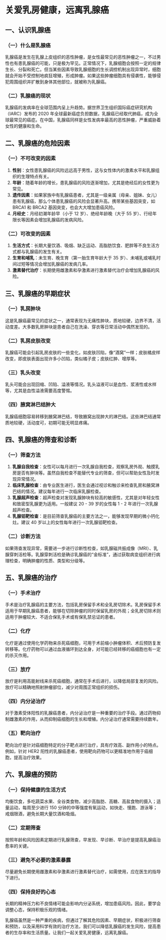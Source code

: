 # 关爱乳房健康，远离乳腺癌

## 一、认识乳腺癌
### （一）什么是乳腺癌
乳腺癌是发生在乳腺上皮组织的恶性肿瘤，是女性最常见的恶性肿瘤之一，不过男性也有患乳腺癌的可能，只是极为罕见。正常情况下，乳腺细胞会按照一定的规律生长、分裂和死亡。但当某些因素导致乳腺细胞的生长调控机制出现异常时，细胞就会开始不受控制地疯狂增殖，形成肿瘤。如果这些肿瘤细胞具有侵袭性，能够侵犯周围组织并扩散到身体其他部位，就被称为乳腺癌。

### （二）乳腺癌的现状
乳腺癌的发病率在全球范围内呈上升趋势。据世界卫生组织国际癌症研究机构（IARC）发布的 2020 年全球最新癌症负担数据，乳腺癌已经取代肺癌，成为全球最常见的癌症。在中国，乳腺癌同样是女性发病率最高的恶性肿瘤，严重威胁着女性的健康和生命。

## 二、乳腺癌的危险因素
### （一）不可改变的因素
1. **性别**：女性患乳腺癌的风险远远高于男性，这与女性体内的激素水平和乳腺组织的生理特点有关。
2. **年龄**：随着年龄的增长，患乳腺癌的风险逐渐增加，尤其是绝经后的女性更为常见。
3. **遗传因素**：如果家族中有乳腺癌患者，尤其是一级亲属（母亲、姐妹、女儿）患有乳腺癌，那么个体患乳腺癌的风险会显著升高。携带某些基因突变，如 BRCA1 和 BRCA2 基因突变，也会大大增加患癌风险。
4. **月经史**：月经初潮年龄早（小于 12 岁）、绝经年龄晚（大于 55 岁）、行经年限长等因素会增加乳腺癌的发病风险。

### （二）可改变的因素
1. **生活方式**：长期大量饮酒、吸烟、缺乏运动、高脂肪饮食、肥胖等不良生活方式都与乳腺癌的发生有关。
2. **生育和哺乳**：未生育、晚生育（第一胎生育年龄大于 35 岁）、未哺乳或哺乳时间过短等情况会增加乳腺癌的发病几率。
3. **激素替代治疗**：长期使用雌激素和孕激素进行激素替代治疗会增加乳腺癌的风险。

## 三、乳腺癌的早期症状
### （一）乳房肿块
这是乳腺癌最常见的症状之一，通常表现为无痛性肿块，质地较硬，边界不清，活动度差。大多数乳房肿块是患者自己在洗澡、穿衣等日常活动中偶然发现的。

### （二）乳房皮肤改变
乳腺癌可能会引起乳房皮肤的一些变化，如皮肤凹陷，像“酒窝”一样；皮肤橘皮样改变，即皮肤表面出现许多小凹陷，类似橘子皮；皮肤红肿、增厚等。

### （三）乳头改变
乳头可能会出现回缩、凹陷、溢液等情况。乳头溢液可以是血性、浆液性或水样等，尤其是血性溢液需要高度警惕。

### （四）腋窝淋巴结肿大
乳腺癌细胞容易转移到腋窝淋巴结，导致腋窝出现肿大的淋巴结。这些淋巴结通常质地较硬，活动度可，初期可能无明显疼痛。

## 四、乳腺癌的筛查和诊断
### （一）筛查方法
1. **乳腺自我检查**：女性可以每月进行一次乳腺自我检查，观察乳房外观、触摸乳房是否有肿块等。虽然自我检查不能替代专业的筛查，但可以帮助女性及时发现异常情况。
2. **临床乳腺检查**：由专业医生进行，医生会通过视诊和触诊来检查乳房和腋窝淋巴结的情况。建议每年进行一次临床乳腺检查。
3. **乳腺超声检查**：超声检查对发现乳腺肿块有较高的敏感性，尤其是对年轻女性和致密型乳腺更为适用。一般建议 20 - 39 岁的女性每 1 - 2 年进行一次乳腺超声检查。
4. **乳腺钼靶检查**：是目前筛查乳腺癌的主要方法之一，能够发现早期的微小钙化灶。建议 40 岁以上的女性每年进行一次乳腺钼靶检查。

### （二）诊断方法
如果筛查发现异常，需要进一步进行诊断性检查，如乳腺磁共振成像（MRI）、乳腺穿刺活检等。乳腺穿刺活检是确诊乳腺癌的“金标准”，通过获取病变组织进行病理检查，明确肿瘤的性质、类型和分级等。

## 五、乳腺癌的治疗
### （一）手术治疗
手术是治疗乳腺癌的主要方法，包括乳房保留手术和全乳房切除术。乳房保留手术适用于早期乳腺癌患者，能够在切除肿瘤的同时保留乳房的外观；全乳房切除术则适用于肿瘤较大、不适合保乳手术或有保乳禁忌证的患者。

### （二）化疗
化疗是通过使用化学药物来杀死癌细胞，可用于术前缩小肿瘤体积、术后预防复发转移等。化疗药物可以通过血液循环到达全身，对可能已经转移的癌细胞也有一定的杀灭作用。

### （三）放疗
放疗是利用高能射线来杀死癌细胞，通常在手术后进行，以降低局部复发的风险。放疗可以精确地照射肿瘤部位，减少对周围正常组织的损伤。

### （四）内分泌治疗
对于激素受体阳性的乳腺癌患者，内分泌治疗是一种重要的治疗手段。通过药物抑制雌激素的作用，从而抑制癌细胞的生长和增殖。内分泌治疗通常需要持续数年。

### （五）靶向治疗
靶向治疗是针对癌细胞特定的分子靶点进行治疗，具有疗效高、副作用小的特点。例如，针对 HER2 阳性的乳腺癌患者，使用靶向药物可以更精准地作用于癌细胞，提高治疗效果。

## 六、乳腺癌的预防
### （一）保持健康的生活方式
均衡饮食，多吃蔬菜水果、全谷类食物，减少高脂肪、高糖、高盐食物的摄入；适量运动，每周至少进行 150 分钟的中等强度有氧运动，如快走、慢跑、游泳等；戒烟限酒，避免长期大量饮酒和吸烟。

### （二）定期筛查
按照年龄和风险因素定期进行乳腺筛查，早发现、早诊断、早治疗是提高乳腺癌治愈率的关键。

### （三）避免不必要的激素暴露
尽量避免长期使用雌激素和孕激素进行激素替代治疗，如需使用，应在医生的指导下进行。

### （四）保持良好的心态
长期的精神压力和不良情绪可能会影响内分泌系统，增加患癌风险。因此，要学会调整心态，保持积极乐观的情绪。

乳腺癌虽然是一种严重的疾病，但通过了解其危险因素、早期症状，积极进行筛查和预防，以及采用科学有效的治疗方法，我们可以降低乳腺癌的发生风险，提高患者的生存率和生活质量。让我们一起关爱乳房健康，远离乳腺癌。 
